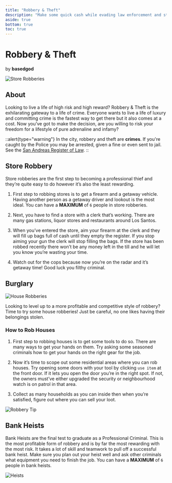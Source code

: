 ```yaml
---
title: "Robbery & Theft"
description: "Make some quick cash while evading law enforcement and strong-willed citizens"
aside: true
bottom: true
toc: true
---
```


# Robbery & Theft

by **basedgod**

![Store Robberies](https://i.imgur.com/PdpXlvl.png)

## About
Looking to live a life of high risk and high reward? Robbery & Theft is the exhilarating gateway to a life of crime. Everyone wants to live a life of luxury and committing crime is the fastest way to get there but it also comes at a cost. Now you’ve got to make the decision, are you willing to risk your freedom for a lifestyle of pure adrenaline and infamy?

::alert{type="warning"}
In the city, robbery and theft are **crimes**. If you're caught by the Police you may be arrested, given a fine or even sent to jail. See the [San Andreas Register of Law](https://law.fatduckgaming.com).
::

## Store Robbery
Store robberies are the first step to becoming a professional thief and they’re quite easy to do however it’s also the least rewarding.

1. First step to robbing stores is to get a firearm and a getaway vehicle. Having another person as a getaway driver and lookout is the most ideal. You can have a **MAXIMUM** of `6` people in store robberies.

2. Next, you have to find a store with a clerk that’s working. There are many gas stations, liquor stores and restaurants around Los Santos. 

3. When you’ve entered the store, aim your firearm at the clerk and they will fill up bags full of cash until they empty the register. If you stop aiming your gun the clerk will stop filling the bags. If the store has been robbed recently there won’t be any money left in the till and he will let you know you’re wasting your time.

4. Watch out for the cops because now you’re on the radar and it’s getaway time! Good luck you filthy criminal.

## Burglary

![House Robberies](https://i.imgur.com/BTTWuw2.png)

Looking to level up to a more profitable and competitive style of robbery? Time to try some house robberies! Just be careful, no one likes having their belongings stolen.

 
### How to Rob Houses

1. First step to robbing houses is to get some tools to do so. There are many ways to get your hands on them. Try asking some seasoned criminals how to get your hands on the right gear for the job.

2. Now it’s time to scope out some residential areas where you can rob houses. Try opening some doors with your tool by clicking `use item` at the front door. If it lets you open the door you’re in the right spot. If not, the owners must’ve either upgraded the security or neighbourhood watch is on patrol in that area.

3. Collect as many households as you can inside then when you’re satisfied, figure out where you can sell your loot.

![Robbery Tip](https://i.imgur.com/cNyhelH.png)




## Bank Heists
Bank Heists are the final test to graduate as a Professional Criminal. This is the most profitable form of robbery and is by far the most rewarding with the most risk. It takes a lot of skill and teamwork to pull off a successful bank heist. Make sure you plan out your heist well and ask other criminals what equipment you need to finish the job. You can have a **MAXIMUM** of `6` people in bank heists.


![Heists](https://i.imgur.com/xCZ11Ts.png)


